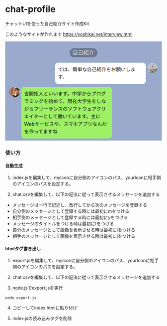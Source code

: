 # chat-profile
チャットUIを使った自己紹介サイト作成Kit

このようなサイトが作れます
https://yoshikai.net/interview.html

![Takuto Yoshikai's Profile](https://github.com/TakutoYoshikai/chat-profile/blob/master/cover.png)


### 使い方
#### 自動生成
1. index.jsを編集して、myIconに自分側のアイコンのパス、yourIconに相手側のアイコンのパスを設定する。

2. chat.csvを編集して、以下の記法に従って表示させるメッセージを追加する
* メッセージは一行で記述し、改行してから次のメッセージを登録する
* 自分側のメッセージとして登録する時には最初にmをつける
* 相手側のメッセージとして登録する時には最初にyをつける
* メッセージのタイトルをつける時は最初にtをつける
* 自分のメッセージとして画像を表示させる時は最初にiをつける
* 相手のメッセージとして画像を表示させる時は最初にjをつける
#### htmlタグ書き出し
1. export.jsを編集して、myIconに自分側のアイコンのパス、yourIconに相手側のアイコンのパスを設定する。

2. chat.csvを編集して、以下の記法に従って表示させるメッセージを追加する

3. node.jsでexport.jsを実行
```
node export.js
```
4. コピーしてindex.htmlに貼り付け

5. index.jsの読み込みタグを削除
